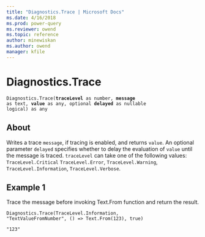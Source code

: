 ```yaml
---
title: "Diagnostics.Trace | Microsoft Docs"
ms.date: 4/16/2018
ms.prod: power-query
ms.reviewer: owend
ms.topic: reference
author: minewiskan
ms.author: owend
manager: kfile
---
```

# Diagnostics.Trace
<code>Diagnostics.Trace(<b>traceLevel</b> as number, <b>message</b> as text, <b>value</b> as any, optional <b>delayed</b> as nullable logical) as any</code>  
## About  
Writes a trace <code>message</code>, if tracing is enabled, and returns <code>value</code>. An optional parameter <code>delayed</code> specifies whether to delay the evaluation of <code>value</code> until the message is traced. <code>traceLevel</code> can take one of the following values: <code>TraceLevel.Critical</code> <code>TraceLevel.Error</code>, <code>TraceLevel.Warning</code>, <code>TraceLevel.Information</code>, <code>TraceLevel.Verbose</code>.   
  
## Example 1  
Trace the message before invoking Text.From function and return the result.  
  
<code>Diagnostics.Trace(TraceLevel.Information, "TextValueFromNumber", () => Text.From(123), true)</code>  
  
<code>"123"</code>  
